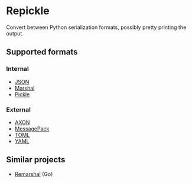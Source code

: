 # Repickle
Convert between Python serialization formats, possibly pretty printing
the output.

## Supported formats
### Internal
* [JSON](https://docs.python.org/3.5/library/json.html)
* [Marshal](https://docs.python.org/3.5/library/marshal.html)
* [Pickle](https://docs.python.org/3.5/library/pickle.html)
### External
* [AXON](http://intellimath.bitbucket.org/axon/)
* [MessagePack](https://msgpack.org/)
* [TOML](https://github.com/toml-lang/toml)
* [YAML](http://yaml.org/)

## Similar projects
* [Remarshal](https://github.com/dbohdan/remarshal) (Go)
